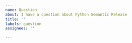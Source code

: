 ```yaml
---
name: Question
about: I have a question about Python Semantic Release
title: ''
labels: question
assignees: ''

---
```



